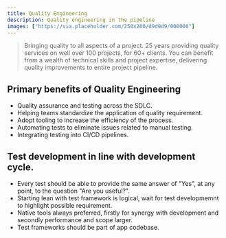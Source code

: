 ```yaml
---
title: Quality Engineering
description: Quality engineering in the pipeline
images: ["https://via.placeholder.com/250x200/d9d9d9/000000"]
---
```


> Bringing quality to all aspects of a project.
25 years providing quality services on well over 100 projects, for 60+ clients. You can benefit from a wealth of technical skills and project expertise, delivering quality improvements to entire project pipeline.

## Primary benefits of Quality Engineering
- Quality assurance and testing across the SDLC. 
- Helping teams standardize the application of quality requirement.
- Adopt tooling to increase the efficiency of the process. 
- Automating tests to eliminate issues related to manual testing.
- Integrating testing into CI/CD pipelines.

## Test development in line with development cycle.
- Every test should be able to provide the same answer of "Yes", at any point, to the question "Are you useful?".
- Starting lean with test framework is logical, wait for test developmemnt to highlight possible requirement.
- Native tools always preferred, firstly for synergy with development and secondly performance and scope larger.
- Test frameworks should be part of app codebase.


<!-- {{< button link="https://calendly.com/jaffamonkeyltd/intro-call" text="Book an intro meeting" >}} -->
